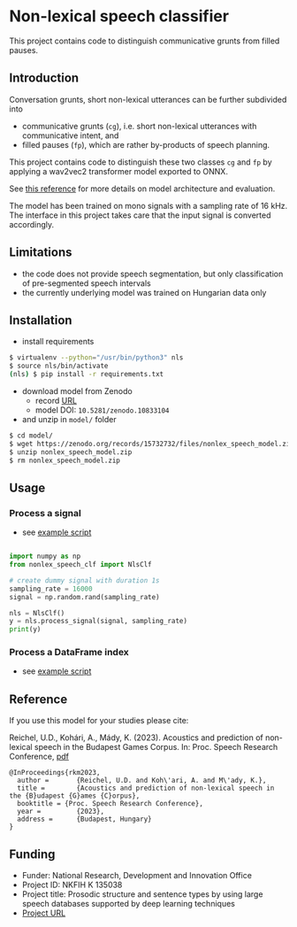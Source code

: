 # Non-lexical speech classifier

This project contains code to distinguish communicative grunts from filled pauses.

## Introduction

Conversation grunts, short non-lexical utterances can be further subdivided into
* communicative grunts (`cg`), i.e. short non-lexical utterances with communicative intent, and
* filled pauses (`fp`), which are rather by-products of speech planning.

This project contains code to distinguish these two classes `cg` and `fp` by applying a wav2vec2 transformer model exported to ONNX.

See [this reference](http://real.mtak.hu/159991/1/beszkut_speechresearch_2023_proceedings.pdf#page=91) for more details on model architecture and evaluation.

The model has been trained on mono signals with a sampling rate of 16 kHz. The interface in this project takes care that the input signal is converted accordingly.

## Limitations

* the code does not provide speech segmentation, but only classification of pre-segmented speech intervals
* the currently underlying model was trained on Hungarian data only

## Installation

* install requirements

```bash
$ virtualenv --python="/usr/bin/python3" nls
$ source nls/bin/activate
(nls) $ pip install -r requirements.txt
```

* download model from Zenodo
    * record [URL](https://zenodo.org/records/10833104)
    * model DOI: `10.5281/zenodo.10833104`
* and unzip in `model/` folder

```bash
$ cd model/
$ wget https://zenodo.org/records/15732732/files/nonlex_speech_model.zip?download=1 -O nonlex_speech_model.zip
$ unzip nonlex_speech_model.zip
$ rm nonlex_speech_model.zip
```

## Usage

### Process a signal

* see [example script](https://github.com/reichelu/nonlex_speech_clf/blob/main/scripts/run_NlsClf_process_signal.py)

```python

import numpy as np
from nonlex_speech_clf import NlsClf

# create dummy signal with duration 1s
sampling_rate = 16000
signal = np.random.rand(sampling_rate)

nls = NlsClf()
y = nls.process_signal(signal, sampling_rate)
print(y)
```

### Process a DataFrame index

* see [example script](https://github.com/reichelu/nonlex_speech_clf/blob/main/scripts/run_NlsClf_process_index.py)


## Reference

If you use this model for your studies please cite:

Reichel, U.D., Kohári, A., Mády, K. (2023). Acoustics and prediction of non-lexical speech in the Budapest Games Corpus. In: Proc. Speech Research Conference, [pdf](http://real.mtak.hu/159991/1/beszkut_speechresearch_2023_proceedings.pdf#page=91)

```
@InProceedings{rkm2023,
  author =       {Reichel, U.D. and Koh\'ari, A. and M\'ady, K.},
  title =        {Acoustics and prediction of non-lexical speech in the {B}udapest {G}ames {C}orpus},
  booktitle = {Proc. Speech Research Conference},
  year =         {2023},
  address =      {Budapest, Hungary}
}
```

## Funding

* Funder: National Research, Development and Innovation Office
* Project ID: NKFIH K 135038
* Project title: Prosodic structure and sentence types by using large speech databases supported by deep learning techniques
* [Project URL](https://nytud.hu/en/tender/prozodiai-szerkezet-es-mondattipusok-vizsgalata-nagy-beszedadatbazisokon-mely-tanulasi-tamogatassal)

